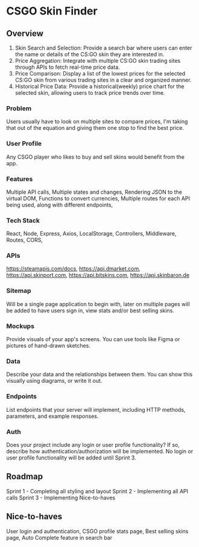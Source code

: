 # CSGO Skin Finder

## Overview

1. Skin Search and Selection:
   Provide a search bar where users can enter the name or details of the CS:GO skin they are interested in.
2. Price Aggregation:
   Integrate with multiple CS:GO skin trading sites through APIs to fetch real-time price data.
3. Price Comparison:
   Display a list of the lowest prices for the selected CS:GO skin from various trading sites in a clear and organized manner.
4. Historical Price Data:
   Provide a historical(weekly) price chart for the selected skin, allowing users to track price trends over time.

### Problem

Users usually have to look on multiple sites to compare prices, I'm taking that out of the equation and giving them one stop to find the best price.

### User Profile

Any CSGO player who likes to buy and sell skins would benefit from the app.

### Features

Multiple API calls,
Multiple states and changes,
Rendering JSON to the virtual DOM,
Functions to convert currencies,
Multiple routes for each API being used, along with different endpoints,

### Tech Stack

React,
Node,
Express,
Axios,
LocalStorage,
Controllers,
Middleware,
Routes,
CORS,

### APIs

https://steamapis.com/docs,
https://api.dmarket.com,
https://api.skinport.com,
https://api.bitskins.com,
https://api.skinbaron.de

### Sitemap

Will be a single page application to begin with, later on multiple pages will be added to have users sign in, view stats and/or best selling skins.

### Mockups

Provide visuals of your app's screens. You can use tools like Figma or pictures of hand-drawn sketches.

### Data

Describe your data and the relationships between them. You can show this visually using diagrams, or write it out.

### Endpoints

List endpoints that your server will implement, including HTTP methods, parameters, and example responses.

### Auth

Does your project include any login or user profile functionality? If so, describe how authentication/authorization will be implemented.
No login or user profile functionality will be added until Sprint 3.

## Roadmap

Sprint 1 - Completing all styling and layout
Sprint 2 - Implementing all API calls
Sprint 3 - Implementing Nice-to-haves

## Nice-to-haves

User login and authentication,
CSGO profile stats page,
Best selling skins page,
Auto Complete feature in search bar
